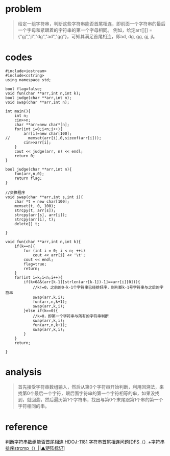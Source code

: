# problem
>给定一组字符串，判断这些字符串能否首尾相连，即前面一个字符串的最后一个字母和紧跟着的字符串的第一个字母相同。
例如，给定arr[][] = {"gj","jl","dg","ad","gg"}，可知其满足首尾相连，即ad, dg, gg, gj, jl。

# codes
```
#include<iostream>
#include<cstring>
using namespace std;

bool flag=false;
void fun(char **arr,int n,int k);
bool judge(char **arr,int n);
void swap(char **arr,int n);

int main(){
    int n;
    cin>>n;
    char **arr=new char*[n];
    for(int i=0;i<n;i++){
        arr[i]=new char[100];
//        memset(arr[i],0,sizeof(arr[i]));
        cin>>arr[i];
    }
    cout << judge(arr, n) << endl;
    return 0;
}

bool judge(char **arr,int n){
    fun(arr,n,0);
    return flag;
}

//交换程序
void swap(char **arr,int s,int i){
    char *t = new char[100];
    memset(t, 0, 100);
    strcpy(t, arr[s]);
    strcpy(arr[s], arr[i]);
    strcpy(arr[i], t);
    delete[] t;
    
}

void fun(char **arr,int n,int k){
    if(k==n){
        for (int i = 0; i < n; ++i)
            cout << arr[i] << '\t';
        cout << endl;
        flag=true;
        return;
    }
    for(int i=k;i<n;i++){
        if(k>0&&(arr[k-1][strlen(arr[k-1])-1]==arr[i][0])){
            //k!=0，之前的0-k-1个字符串已经排好序，则判断k-1号字符串与之后的字符串
            swap(arr,k,i);
            fun(arr,n,k+1);
            swap(arr,k,i);
        }else if(k==0){
            //k=0，即第一个字符串与所有的字符串判断
            swap(arr,k,i);
            fun(arr,n,k+1);
            swap(arr,k,i);
        }
    }
    return;
    
}

```

# analysis
>首先接受字符串数组输入，然后从第0个字符串开始判断，利用回溯法，来找第0个最后一个字符，跟后面字符串的第一个字符相等的串，如果没找到，就回溯，然后遍历第1个字符串，找出与第0个末尾跟第1个串的第一个字符相同的串。
# reference
[判断字符串数组能否首尾相连][1]
[HDOJ-1181 字符串首尾相连问题[DFS（）+字符串排序strcmp（）||▲矩阵标记]][2]

[1]: https://blog.csdn.net/lmq_begood/article/details/52275570
[2]: https://www.cnblogs.com/XBWer/archive/2012/06/20/2555719.html
